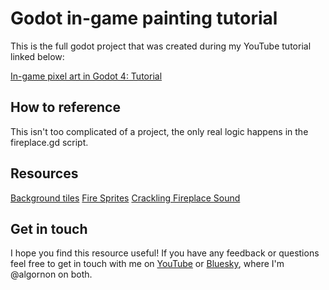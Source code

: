 # Godot in-game painting tutorial
This is the full godot project that was created during my YouTube tutorial linked below:

[In-game pixel art in Godot 4: Tutorial](https://www.youtube.com/@algornon)

## How to reference

This isn't too complicated of a project, the only real logic happens in the fireplace.gd script.

## Resources

[Background tiles](https://penzilla.itch.io/top-down-retro-interior)
[Fire Sprites](https://brullov.itch.io/fire-animation)
[Crackling Fireplace Sound](https://freesound.org/people/Krisboruff/sounds/17742/)

## Get in touch

I hope you find this resource useful! If you have any feedback or questions feel free to get in touch with me on [YouTube](https://www.youtube.com/@algornon) or [Bluesky](https://www.youtube.com/@algornon), where I'm @algornon on both.
